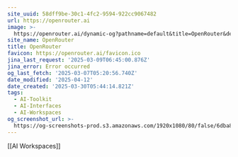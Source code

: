 ```yaml
---
site_uuid: 58dff9be-30c1-4fc2-9594-922cc9067482
url: https://openrouter.ai
image: >-
  https://openrouter.ai/dynamic-og?pathname=default&title=OpenRouter&description=A+unified+interface+for+LLMs.+Find+the+best+models+%26+prices+for+your+prompts
site_name: OpenRouter
title: OpenRouter
favicon: https://openrouter.ai/favicon.ico
jina_last_request: '2025-03-09T06:45:00.876Z'
jina_error: Error occurred
og_last_fetch: '2025-03-07T05:20:56.740Z'
date_modified: '2025-04-12'
date_created: '2025-03-30T05:44:14.821Z'
tags:
  - AI-Toolkit
  - AI-Interfaces
  - AI-Workspaces
og_screenshot_url: >-
  https://og-screenshots-prod.s3.amazonaws.com/1920x1080/80/false/6dba8b525a6dbd9e0e91e5cead3ad2dd27866c0d25fb0507088b2056d4275aca.jpeg
---
```



























































[[AI Workspaces]]
